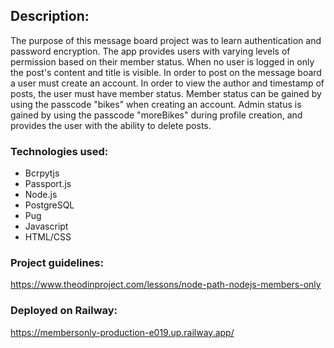 ## Description: 

The purpose of this message board project was to learn authentication and password encryption. The app provides users with varying levels of permission based on their member status. When no user is logged in only the post's content and title is visible. In order to post on the message board a user must create an account. In order to view the author and timestamp of posts, the user must have member status. Member status can be gained by using the passcode "bikes" when creating an account. Admin status is gained by using the passcode "moreBikes" during profile creation, and provides the user with the ability to delete posts. 

### Technologies used: 

* Bcrpytjs
* Passport.js
* Node.js
* PostgreSQL
* Pug
* Javascript
* HTML/CSS

### Project guidelines:

https://www.theodinproject.com/lessons/node-path-nodejs-members-only

### Deployed on Railway:

https://membersonly-production-e019.up.railway.app/
